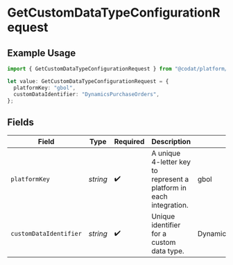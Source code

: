 # GetCustomDataTypeConfigurationRequest

## Example Usage

```typescript
import { GetCustomDataTypeConfigurationRequest } from "@codat/platform/sdk/models/operations";

let value: GetCustomDataTypeConfigurationRequest = {
  platformKey: "gbol",
  customDataIdentifier: "DynamicsPurchaseOrders",
};
```

## Fields

| Field                                                              | Type                                                               | Required                                                           | Description                                                        | Example                                                            |
| ------------------------------------------------------------------ | ------------------------------------------------------------------ | ------------------------------------------------------------------ | ------------------------------------------------------------------ | ------------------------------------------------------------------ |
| `platformKey`                                                      | *string*                                                           | :heavy_check_mark:                                                 | A unique 4-letter key to represent a platform in each integration. | gbol                                                               |
| `customDataIdentifier`                                             | *string*                                                           | :heavy_check_mark:                                                 | Unique identifier for a custom data type.                          | DynamicsPurchaseOrders                                             |
